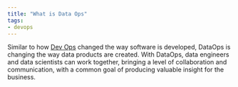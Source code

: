 ```yaml
---
title: "What is Data Ops"
tags:
- devops
---
```

Similar to how [Dev Ops](notes/Dev%20Ops.md) changed the way software is developed, DataOps is changing the way data products are created. With DataOps, data engineers and data scientists can work together, bringing a level of collaboration and communication, with a common goal of producing valuable insight for the business.